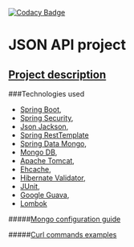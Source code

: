 [![Codacy Badge](https://api.codacy.com/project/badge/Grade/c5ea2425be4d474c90e9c3abdb77d462)](https://www.codacy.com/app/rblick/bookingapi?utm_source=github.com&amp;utm_medium=referral&amp;utm_content=rblik/bookingapi&amp;utm_campaign=Badge_Grade)


JSON API project
===============================

## <a href="description.md">Project description</a>

###Technologies used
* <a href="http://docs.spring.io/spring-boot/docs/current/reference/html/index.html">Spring Boot</a>,
* <a href="http://projects.spring.io/spring-security/">Spring Security</a>,
* <a href="https://github.com/FasterXML/jackson">Json Jackson</a>,
* <a href="http://docs.spring.io/spring-framework/docs/current/javadoc-api/org/springframework/web/client/RestTemplate.html">Spring RestTemplate</a>
* <a href="http://docs.spring.io/spring-data/mongodb/docs/current/reference/html/">Spring Data Mongo</a>,
* <a href="http://www.mongodb.org/">Mongo DB</a>,
* <a href="http://tomcat.apache.org/">Apache Tomcat</a>,
* <a href="http://ehcache.org">Ehcache</a>,
* <a href="http://hibernate.org/validator/">Hibernate Validator</a>,
* <a href="http://junit.org/">JUnit</a>,
* <a href="https://github.com/google/guava">Google Guava</a>,
* <a href="https://projectlombok.org">Lombok</a>

#####<a href="settings.md">Mongo configuration guide</a>

#####<a href="curl.md">Curl commands examples</a>


